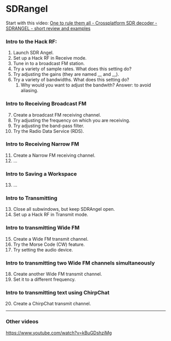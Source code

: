 # SDRangel

Start with this video: [One to rule them all - Crossplatform SDR decoder - SDRANGEL - short review and examples](https://www.youtube.com/watch?v=zrhBcy8L-dA)

### Intro to the Hack RF:

1. Launch SDR Angel.
2. Set up a Hack RF in Receive mode.
3. Tune in to a broadcast FM station.
4. Try a variety of sample rates. What does this setting do?
5. Try adjusting the gains (they are named __ and __).
6. Try a variety of bandwidths. What does this setting do?
    1. Why would you want to adjust the bandwith? Answer: to avoid aliasing.

### Intro to Receiving Broadcast FM
7. Create a broadcast FM receiving channel.
8. Try adjusting the frequency on which you are receiving.
9. Try adjusting the band-pass filter.
10. Try the Radio Data Service (RDS).

### Intro to Receiving Narrow FM
11. Create a Narrow FM receiving channel.
12. ...


### Intro to Saving a Workspace
13. ...

### Intro to Transmitting
13. Close all subwindows, but keep SDRAngel open.
14. Set up a Hack RF in Transmit mode.

### Intro to transmitting Wide FM
15. Create a Wide FM transmit channel.
16. Try the Morse Code (CW) feature.
17. Try setting the audio device.

### Intro to transmitting two Wide FM channels simultaneously
18. Create another Wide FM transmit channel.
19. Set it to a different frequency.

### Intro to transmitting text using ChirpChat
20. Create a ChirpChat transmit channel.

----

### Other videos

https://www.youtube.com/watch?v=kBuGDshziMg
